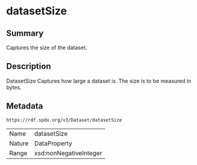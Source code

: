 <!-- Automatically generated by spec-parser v2.0.0 on 2024-01-12T14:00:21.817658+00:00 -->
<!-- SPDX-License-Identifier: Community-Spec-1.0 -->

# datasetSize

## Summary

Captures the size of the dataset.


## Description

DatasetSize Captures how large a dataset is.
The size is to be measured in bytes.


## Metadata

`https://rdf.spdx.org/v3/Dataset/datasetSize`


| | |
|---|---|
| Name | datasetSize |
| Nature | DataProperty |
| Range | xsd:nonNegativeInteger |





